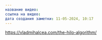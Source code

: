 ```yaml
---
название видео: 
ссылка на видео: 
дата создания заметки: 11-05-2024, 10:17
---
```

https://vladmihalcea.com/the-hilo-algorithm/